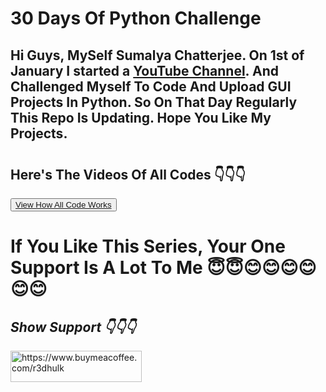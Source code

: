 <h1>30 Days Of Python Challenge</h1>
<h2>Hi Guys, MySelf Sumalya Chatterjee. On 1st of January I started a <a href="https://www.youtube.com/@r3dhulk-/">YouTube Channel</a>. And Challenged Myself To Code And Upload GUI Projects In Python. So  On That Day Regularly This Repo Is Updating. Hope You Like My Projects. </h2>

#
<h2>Here's The Videos Of All Codes 👇👇👇</h2>
<button><a href="https://www.youtube.com/@r3dhulk-/playlists">View How All Code Works</a></button>

#
<h1>If You Like This Series, Your One Support Is A Lot To Me 😇😇😊😊😊😊😊😊</h1>
<h2><b><i> Show Support 👇👇👇</b></i> </h2>
<a href="https://www.buymeacoffee.com/r3dhulk"> <img align="center" src="https://cdn.buymeacoffee.com/buttons/v2/default-yellow.png" height="50" width="210" alt="https://www.buymeacoffee.com/r3dhulk" /></a><br><br>

